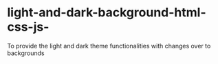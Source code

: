 # light-and-dark-background-html-css-js-
To provide the light and dark theme functionalities with changes over to backgrounds
